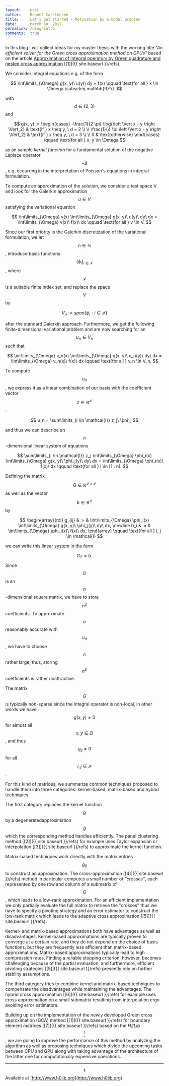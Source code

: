 ```yaml
---
layout:    post
author:    Bennet Carstensen
title:     Let’s get started - Motivation by a model problem
date:      March 30, 2017
permalink: /blog/intro
comments:  true
---
```


In this blog I will collect ideas for my master thesis with the working title
*"An efficient solver for the Green cross approximation method on GPUs"* based
on the article
[Approximation of integral operators by Green quadrature and nested cross approximation](https://link.springer.com/article/10.1007/s00211-015-0757-y) [\[1\]]({{ site.baseurl }}/refs).

We consider integral equations e.g. of the form

<!-- lint disable no-shortcut-reference-link no-undefined-references-->

$$
\int\limits_{\Omega} g(x, y)\ u(y)\ dy = f(x) \qquad
\text{for all } x \in \Omega \subseteq mathbb{R}^d.
$$

<!-- lint enable no-shortcut-reference-link no-undefined-references-->

with $$d \in \{ 2, 3 \}$$ and

<!-- lint disable no-shortcut-reference-link no-undefined-references-->

$$
g(x, y) :=
\begin{cases}
  -\frac{1}{2 \pi} \log{\left \Vert x - y \right \Vert_2} &
  \text{if } x \neq y, \ d = 2 \\
  \\
  \frac{1}{4 \pi \left \Vert x - y \right \Vert_2} &
  \text{if } x \neq y, \ d = 3 \\
  \\
  0 & \text{otherwise}
\end{cases}
\qquad \text{for all } x, y \in \Omega
$$

<!-- lint enable no-shortcut-reference-link no-undefined-references-->

as an sample *kernel function* for a fundamental solution of the negative
Laplace operator $$-\Delta$$, e.g. occurring in the interpretation of
Poisson's equations in integral formulation.

<!--more-->

To compute an approximation of the solution, we consider a test space
V and look for the Galerkin approximation $$u \in V$$ satisfying the
variational equation

<!-- lint disable emphasis-marker-->

$$
\int\limits_{\Omega} v(x) \int\limits_{\Omega} g(x, y)\ u(y)\ dy\ dx =
\int\limits_{\Omega} v(x)\ f(x)\ dx \qquad \text{for all } v \in V.
$$

Since our first priority is the Galerkin discretization of the variational
formulation, we let $$n \in \mathbb{N}$$, introduce basis functions
$$(\phi_i)_{i \in \mathcal{I}}$$, where $$\mathcal{I}$$ is a suitable finite
index set, and replace the space $$V$$ by

<!-- lint enable emphasis-marker-->

<!-- lint disable no-shortcut-reference-link no-undefined-references-->

$$
V_n := span\{\phi_i : i \in \mathcal{I} \}
$$

<!-- lint enable no-shortcut-reference-link no-undefined-references-->

after the standard Galerkin approach. Furthermore, we get the following
finite-dimensional variational problem and are now searching for an $$u_n \in
V_n$$ such that

<!-- lint disable emphasis-marker-->

$$
\int\limits_{\Omega} v_n(x) \int\limits_{\Omega} g(x, y)\ u_n(y)\ dy\ dx =
\int\limits_{\Omega} v_n(x)\ f(x)\ dx \qquad \text{for all } v_n \in V_n.
$$

<!-- lint enable emphasis-marker-->

To compute $$u_n$$, we express it as a linear combination of our
basis with the coefficient vector $$z \in \mathbb{R}^{\mathcal{I}}$$:

<!-- lint disable emphasis-marker-->

$$
u_n = \sum\limits_{i \in \mathcal{I}} z_j\ \phi_j
$$

<!-- lint enable emphasis-marker-->

and thus we can describe an $$n$$-dimensional linear system of equations

<!-- lint disable no-shortcut-reference-link no-undefined-references-->

<!-- lint disable emphasis-marker-->

$$
\sum\limits_{i \in \mathcal{I}} z_j
\int\limits_{\Omega} \phi_i(x) \int\limits_{\Omega} g(x, y)\ \phi_j(y)\ dy\ dx =
\int\limits_{\Omega} \phi_i(x)\ f(x)\ dx
\qquad \text{for all } i \in [1 : n].
$$

<!-- lint enable emphasis-marker-->

<!-- lint enable no-shortcut-reference-link no-undefined-references-->

Defining the matrix $$G \in \mathbb{R}^{\mathcal{I} \times \mathcal{I}}$$ as
well as the vector $$b \in \mathbb{R}^{\mathcal{I}}$$ by

<!-- lint disable no-shortcut-reference-link no-undefined-references-->

<!-- lint disable emphasis-marker-->

$$
\begin{array}{rcl}
g_{ij} & := & \int\limits_{\Omega}
\phi_i(x) \int\limits_{\Omega} g(x, y)\ \phi_j(y)\ dy\ dx, \newline
b_i & := & \int\limits_{\Omega} \phi_i(x)\ f(x)\ dx,
\end{array}
\qquad \text{for all } i, j \in \mathcal{I}
$$

<!-- lint enable emphasis-marker-->

<!-- lint enable no-shortcut-reference-link no-undefined-references-->

we can write this linear system in the form

$$
Gz = b.
$$

Since $$G$$ is an $$n$$-dimensional square matrix, we have to store $$n^2$$
coefficients. To approximate $$u$$ reasonably accurate with $$u_n$$,
we have to choose $$n$$ rather large, thus, storing $$n^2$$ coefficients is
rather unattractive.

<!-- lint disable no-shortcut-reference-link no-undefined-references-->

The matrix $$G$$ is typically non-sparse since the integral operator is
non-local, in other words we have $$g(x, y) \neq 0$$ for almost all $$x, y \in
\Omega$$, and thus $$g_{ij} \neq 0$$ for all $$i, j \in \mathcal{I}$$.

<!-- lint enable no-shortcut-reference-link no-undefined-references-->

For this kind of matrices, we summarize common techniques proposed to handle
them into three categories: kernel-based, matrix-based and hybrid techniques.

The first category replaces the kernel function $$g$$ by a degeneratedapproximation $$\tilde{g}$$ which the corresponding method handles efficiently.
The panel clustering method [\[2\]]({{ site.baseurl }}/refs) for example uses
Taylor expansion or interpolation [\[3\]]({{ site.baseurl }}/refs) to
approximate the kernel function.

Matrix-based techniques work directly with the matrix entries $$g_{ij}$$ to
construct an approximation. The cross-approximation
[\[4\]]({{ site.baseurl }}/refs) method in particular computes a small number of
*"crosses"*, each represented by one row and column of a submatrix of $$G$$,
which leads to a low-rank approximation. For an efficient implementation we
only partially evaluate the full matrix to retrieve the "crosses" thus we have
to specify a pivoting strategy and an error estimator to construct the
low-rank matrix which leads to the adaptive cross
approximation [\[5\]]({{ site.baseurl }}/refs).

Kernel- and matrix-based approximations both have advantages as well as
disadvantages. Kernel-based approximations are typically proven to converge at
a certain rate, and they do not depend on the choice of basis functions, but
they are frequently less efficient than matrix-based approximations.
Matrix-based approximations typically lead to high compression rates.
Finding a reliable stopping criterion, however, becomes challenging because of
the partial evaluation, and furthermore, efficient pivoting strategies
[\[5\]]({{ site.baseurl }}/refs) presently rely on further stability
assumptions.

The third category tries to combine kernel and matrix-based techniques to
compensate the disadvantages while maintaining the advantages. The hybrid cross
approximation [\[6\]]({{ site.baseurl }}/refs) for example uses cross
approximation on a small submatrix resulting from interpolation
ergo avoiding error estimators.

Building up on the implementation of the newly developed Green cross
approximation (GCA) method [\[1\]]({{ site.baseurl }}/refs) for boundary
element matrices [\[7\]]({{ site.baseurl }}/refs) based on the
*H2Lib*[$$^1$$](#1), we are going to improve the performance of this method
by analyzing the algorithm as well as proposing techniques which divide the
upcoming tasks between CPU and GPU along with taking advantage of the architecture of the latter one for computationally expensive operations.

--------------------------------------------------------------------------------
<b id="1">$$^1$$</b> Available at [http://www.h0lib.org](http://www.h0lib.org)
